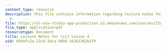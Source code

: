 ```yaml
---
content_type: resource
description: This file contains information regarding lecture notes for [LC] lesson
  4.
file: https://ol-ocw-studio-app-production.s3.amazonaws.com/courses/21g-107-chinese-i-streamlined-fall-2014/89dafc2a12c92dca9db616262362b2f9_MIT21G_107F14_Chars4.pdf
file_type: application/pdf
resourcetype: Document
title: Lecture Notes for [LC] Lesson 4
uid: 89dafc2a-12c9-2dca-9db6-16262362b2f9
---
```

